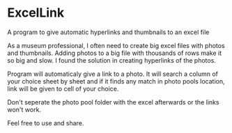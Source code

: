 # ExcelLink
A program to give automatic hyperlinks and thumbnails to an excel file

As a museum professional, I often need to create big excel files with photos and thumbnails. Adding photos
to a big file with thousands of rows make it so big and slow. I found the solution in creating hyperlinks 
of the photos.

Program will automaticaly give a link to a photo. It will search a column of your choice sheet by sheet 
and if it finds any match in photo pools location, link will be given to cell of your choice.

Don't seperate the photo pool folder with the excel afterwards or the links won't work.

Feel free to use and share.
